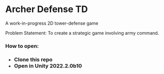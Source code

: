 <h1>Archer Defense TD</h1>

A work-in-progress 2D tower-defense game 

Problem Statement:
To create a strategic game involving army command.

<h3>How to open:<h3>

- Clone this repo
- Open in Unity 2022.2.0b10
